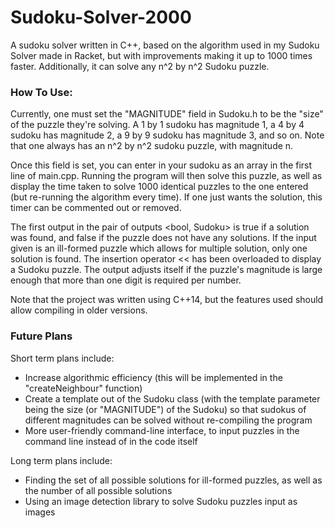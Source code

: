 # Sudoku-Solver-2000 #

A sudoku solver written in C++, based on the algorithm used in my Sudoku Solver made in Racket, but with improvements making it up to 1000 times faster. Additionally, it can solve any n^2 by n^2 Sudoku puzzle.

### How To Use: ###
Currently, one must set the "MAGNITUDE" field in Sudoku.h to be the "size" of the puzzle they're solving. A 1 by 1 sudoku has magnitude 1, a 4 by 4 sudoku has magnitude 2, a 9 by 9 sudoku has magnitude 3, and so on. Note that one always has an n^2 by n^2 sudoku puzzle, with magnitude n. 

Once this field is set, you can enter in your sudoku as an array in the first line of main.cpp. Running the program will then solve this puzzle, as well as display the time taken to solve 1000 identical puzzles to the one entered (but re-running the algorithm every time). If one just wants the solution, this timer can be commented out or removed. 

The first output in the pair of outputs <bool, Sudoku> is true if a solution was found, and false if the puzzle does not have any solutions. If the input given is an ill-formed puzzle which allows for multiple solution, only one solution is found. The insertion operator << has been overloaded to display a Sudoku puzzle. The output adjusts itself if the puzzle's magnitude is large enough that more than one digit is required per number. 

Note that the project was written using C++14, but the features used should allow compiling in older versions.

### Future Plans ###

Short term plans include:
- Increase algorithmic efficiency (this will be implemented in the "createNeighbour" function)
- Create a template out of the Sudoku class (with the template parameter being the size (or "MAGNITUDE") of the Sudoku) so that sudokus of different magnitudes can be solved without re-compiling the program
- More user-friendly command-line interface, to input puzzles in the command line instead of in the code itself

Long term plans include:
- Finding the set of all possible solutions for ill-formed puzzles, as well as the number of all possible solutions
- Using an image detection library to solve Sudoku puzzles input as images

